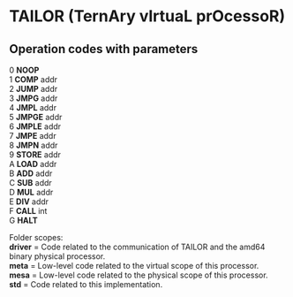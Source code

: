 # TAILOR (**T**ern**A**ry v**I**rtua**L** pr**O**cesso**R**)

## Operation codes with parameters
0  **NOOP**
<br> 1  **COMP**   addr
<br> 2  **JUMP**   addr
<br> 3  **JMPG**   addr
<br> 4  **JMPL**   addr
<br> 5  **JMPGE**   addr
<br> 6  **JMPLE**   addr
<br> 7  **JMPE**    addr
<br> 8  **JMPN**    addr
<br> 9  **STORE**   addr
<br> A  **LOAD**    addr
<br> B  **ADD**     addr
<br> C  **SUB**     addr
<br> D  **MUL**     addr
<br> E  **DIV**     addr
<br> F  **CALL**    int
<br> G  **HALT**

Folder scopes:
<br> **driver**  = Code related to the communication of TAILOR and the amd64 binary physical processor.
<br> **meta**    = Low-level code related to the virtual scope of this processor.
<br> **mesa**    = Low-level code related to the physical scope of this processor.
<br> **std**     = Code related to this implementation.